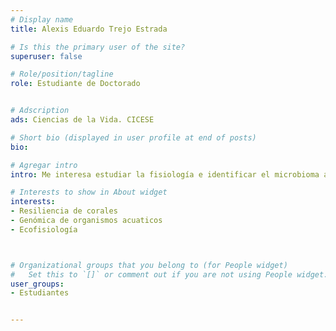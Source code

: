 ```yaml
---
# Display name
title: Alexis Eduardo Trejo Estrada

# Is this the primary user of the site?
superuser: false

# Role/position/tagline
role: Estudiante de Doctorado


# Adscription
ads: Ciencias de la Vida. CICESE

# Short bio (displayed in user profile at end of posts)
bio: 

# Agregar intro
intro: Me interesa estudiar la fisiología e identificar el microbioma asociado al holobionte coralino que les permite tolerar y desarrollarse en ambientes marginales. 

# Interests to show in About widget
interests: 
- Resiliencia de corales
- Genómica de organismos acuaticos
- Ecofisiología



# Organizational groups that you belong to (for People widget)
#   Set this to `[]` or comment out if you are not using People widget.
user_groups:
- Estudiantes


---
```



